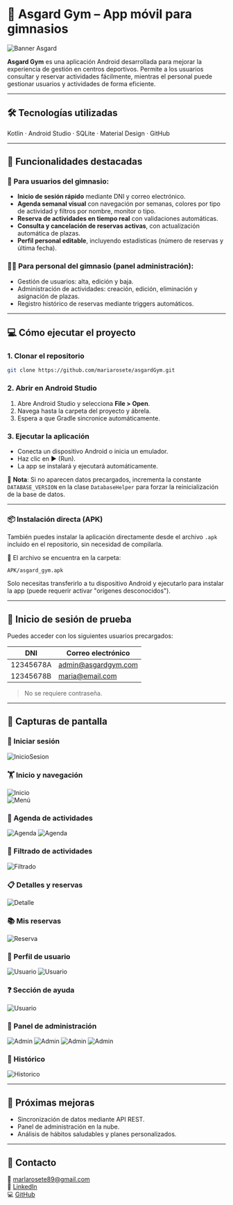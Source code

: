 # 📱 Asgard Gym – App móvil para gimnasios

![Banner Asgard](https://github.com/mariarosete/asgardGym/blob/main/bannerAsgard.png?raw=true)

**Asgard Gym** es una aplicación Android desarrollada para mejorar la experiencia de gestión en centros deportivos. Permite a los usuarios consultar y reservar actividades fácilmente, mientras el personal puede gestionar usuarios y actividades de forma eficiente.

---

## 🛠 Tecnologías utilizadas

Kotlin · Android Studio · SQLite · Material Design · GitHub

---

## 🚀 Funcionalidades destacadas

### 👤 Para usuarios del gimnasio:

- **Inicio de sesión rápido** mediante DNI y correo electrónico.
- **Agenda semanal visual** con navegación por semanas, colores por tipo de actividad y filtros por nombre, monitor o tipo.
- **Reserva de actividades en tiempo real** con validaciones automáticas.
- **Consulta y cancelación de reservas activas**, con actualización automática de plazas.
- **Perfil personal editable**, incluyendo estadísticas (número de reservas y última fecha).

### 🧑‍💼 Para personal del gimnasio (panel administración):

- Gestión de usuarios: alta, edición y baja.
- Administración de actividades: creación, edición, eliminación y asignación de plazas.
- Registro histórico de reservas mediante triggers automáticos.

---

## 💻 Cómo ejecutar el proyecto

### 1. Clonar el repositorio

```bash
git clone https://github.com/mariarosete/asgardGym.git
```

### 2. Abrir en Android Studio

1. Abre Android Studio y selecciona **File > Open**.
2. Navega hasta la carpeta del proyecto y ábrela.
3. Espera a que Gradle sincronice automáticamente.

### 3. Ejecutar la aplicación

- Conecta un dispositivo Android o inicia un emulador.
- Haz clic en ▶️ (Run).
- La app se instalará y ejecutará automáticamente.

📌 **Nota**: Si no aparecen datos precargados, incrementa la constante `DATABASE_VERSION` en la clase `DatabaseHelper` para forzar la reinicialización de la base de datos.

---
### 📦 Instalación directa (APK)

También puedes instalar la aplicación directamente desde el archivo `.apk` incluido en el repositorio, sin necesidad de compilarla.

📁 El archivo se encuentra en la carpeta:  
```
APK/asgard_gym.apk
```

Solo necesitas transferirlo a tu dispositivo Android y ejecutarlo para instalar la app (puede requerir activar "orígenes desconocidos").

---

## 🔐 Inicio de sesión de prueba

Puedes acceder con los siguientes usuarios precargados:

| DNI         | Correo electrónico         |
|-------------|----------------------------|
| 12345678A   | admin@asgardgym.com        |
| 12345678B   | maria@email.com            |

> No se requiere contraseña.

---

## 📸 Capturas de pantalla

### 🔐 Iniciar sesión
![InicioSesion](https://github.com/mariarosete/asgardGym/blob/main/screenshots/Login.png?raw=true)  

### 🏋️ Inicio y navegación
![Inicio](https://github.com/mariarosete/asgardGym/blob/main/screenshots/Pantalla_Principal.png?raw=true)  
![Menú](https://github.com/mariarosete/asgardGym/blob/main/screenshots/Menu.png?raw=true)

### 📅 Agenda de actividades  
![Agenda](https://github.com/mariarosete/asgardGym/blob/main/screenshots/Agenda.png?raw=true)
![Agenda](https://github.com/mariarosete/asgardGym/blob/main/screenshots/Agenda_Actividades.png?raw=true)

### 🔎 Filtrado de actividades
![Filtrado](https://github.com/mariarosete/asgardGym/blob/main/screenshots/Filtro.png?raw=true)

### 📋 Detalles y reservas  
![Detalle](https://github.com/mariarosete/asgardGym/blob/main/screenshots/DEtalles.png?raw=true)  

### 📚 Mis reservas  
![Reserva](https://github.com/mariarosete/asgardGym/blob/main/screenshots/Reservas.png?raw=true)

### 👤 Perfil de usuario
![Usuario](https://github.com/mariarosete/asgardGym/blob/main/screenshots/Usuario.png?raw=true)
![Usuario](https://github.com/mariarosete/asgardGym/blob/main/screenshots/Detalles_Usuario.png?raw=true)

### ❓ Sección de ayuda
![Usuario](https://github.com/mariarosete/asgardGym/blob/main/screenshots/Ayuda.png?raw=true)

### 👤 Panel de administración 
![Admin](https://github.com/mariarosete/asgardGym/blob/main/screenshots/Panel_Admin.png?raw=true)
![Admin](https://github.com/mariarosete/asgardGym/blob/main/screenshots/Crud_Actividades.png?raw=true)
![Admin](https://github.com/mariarosete/asgardGym/blob/main/screenshots/Actividad.png?raw=true)
![Admin](https://github.com/mariarosete/asgardGym/blob/main/screenshots/Crear_Usuario.png?raw=true)

### 📜 Histórico
![Historico](https://github.com/mariarosete/asgardGym/blob/main/screenshots/Historico.png?raw=true)

---

## 🔮 Próximas mejoras

- Sincronización de datos mediante API REST.
- Panel de administración en la nube.
- Análisis de hábitos saludables y planes personalizados.

---

## 📩 Contacto

📧 marlarosete89@gmail.com  
🔗 [LinkedIn](https://linkedin.com/in/mariarosetesuarez)  
💻 [GitHub](https://github.com/mariarosete)
